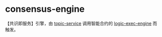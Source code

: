 # consensus-engine
【共识即服务】引擎，由 [topic-service](https://github.com/topicsys/topic-service) 调用智能合约的 [logic-exec-engine](https://github.com/topicsys/logic-exec-engine) 而触发。
